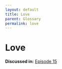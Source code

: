 ```yaml
---
layout: default
title: Love
parent: Glossary
permalink: love
---
```


# Love

**Discussed in:** [Episode 15](/episodes/15)


